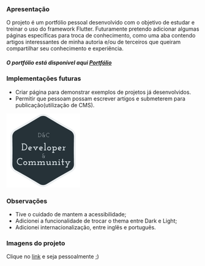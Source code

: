 ### Apresentação

O projeto é um portfólio pessoal desenvolvido com o objetivo de estudar e treinar o uso do framework Flutter.  Futuramente pretendo adicionar algumas páginas específicas para troca de conhecimento, como uma aba contendo artigos interessantes de minha autoria e/ou de terceiros que queiram compartilhar seu conhecimento e experiência.

##### O portfólio está disponível aqui [Portfólio](https://portfolio-d2ae1.firebaseapp.com/#/)

### Implementações futuras
- Criar página para demonstrar exemplos de projetos já desenvolvidos.
- Permitir que pessoam possam escrever artigos e submeterem para publicação(utilização de CMS).

![](https://raw.githubusercontent.com/Clediano/portfolio/main/web/icons/icon_192.png)

### Observações
- Tive o cuidado de mantem a acessibilidade;
- Adicionei a funcionalidade de trocar o thema entre Dark e Light;
- Adicionei internacionalização, entre inglês e português.

### Imagens do projeto
Clique no [link](https://portfolio-d2ae1.firebaseapp.com/#/) e seja pessoalmente ;)
